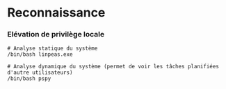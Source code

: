 # Reconnaissance

### Elévation de privilège locale

```
# Analyse statique du système
/bin/bash linpeas.exe

# Analyse dynamique du système (permet de voir les tâches planifiées d'autre utilisateurs)
/bin/bash pspy
```
